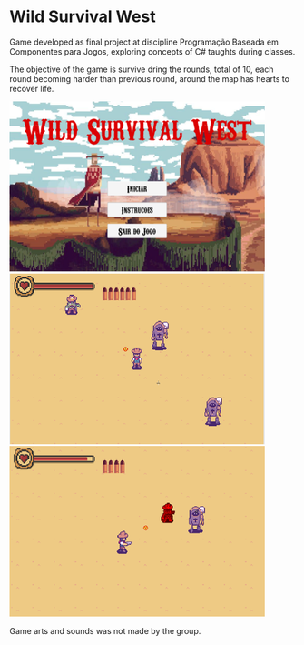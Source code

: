 # Wild Survival West

Game developed as final project at discipline Programação Baseada em Componentes para Jogos, exploring concepts of C# taughts during classes.

The objective of the game is survive dring the rounds, total of 10, each round becoming harder than previous round, around the map has hearts to recover life.

<img src="https://github.com/GuOlival/WildSurvivalWest-Jogo/blob/main/Screenshots/scr1.png" width="450" height="300"><img src="https://github.com/GuOlival/WildSurvivalWest-Jogo/blob/main/Screenshots/scr2.png" width="450" height="300"><img src="https://github.com/GuOlival/WildSurvivalWest-Jogo/blob/main/Screenshots/scr3.png" width="450" height="300">


Game arts and sounds was not made by the group.
